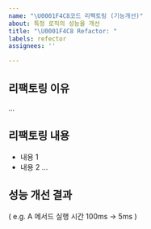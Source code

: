 ```yaml
---
name: "\U0001F4C8코드 리펙토링 (기능개선)"
about: 특정 로직의 성능을 개선
title: "\U0001F4C8 Refactor: "
labels: refector
assignees: ''

---
```


## 리팩토링 이유
...


## 리팩토링 내용
* 내용 1
* 내용 2
...


## 성능 개선 결과
( e.g. A 메서드 실행 시간 100ms -> 5ms )
